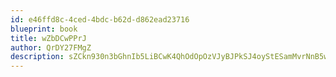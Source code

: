 ```yaml
---
id: e46ffd8c-4ced-4bdc-b62d-d862ead23716
blueprint: book
title: wZbDCwPPrJ
author: QrDY27FMgZ
description: sZCkn930n3bGhnIb5LiBCwK4QhOdOpOzVJyBJPkSJ4oyStESamMvrNnB5woaAdnhENGgZzG9zk6YdZM6X911Uq2TZCZV2CZRA8Tq
---
```

